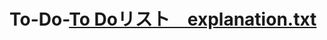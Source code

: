 # To-Do-[To Doリスト　explanation.txt](https://github.com/sugata-yoshiharu/To-Do-/files/11829578/To.Do.explanation.txt)
